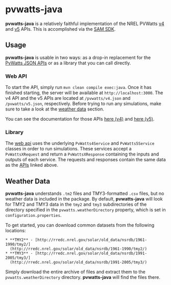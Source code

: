 # pvwatts-java

**pvwatts-java** is a relatively faithful implementation of the NREL PVWatts [v4](https://developer.nrel.gov/docs/solar/pvwatts-v4/) and [v5](https://developer.nrel.gov/docs/solar/pvwatts-v5/) APIs. This is accomplished via the [SAM SDK](https://sam.nrel.gov/sdk).

## Usage
**pvwatts-java** is usable in two ways: as a drop-in replacement for the [PvWatts JSON APIs](https://developer.nrel.gov/docs/solar/) or as a library that you can call directly.

### Web API
To start the API, simply run `mvn clean compile exec:java`. Once it has finished starting, the server will be available at `http://localhost:3000`. The v4 API and the v5 APIs are located at `/pvwatts/v4.json` and `/pvwatts/v5.json`, respectively. Before trying to run any simulations, make sure to take a look at the [weather data](#weather-data) section.

You can see the documentation for those APIs [here (v4)](https://developer.nrel.gov/docs/solar/pvwatts-v4/) and [here (v5)](https://developer.nrel.gov/docs/solar/pvwatts-v5/).

### Library
The [web api](#web-api) uses the underlying `PvWatts4Service` and `PvWatts5Service` classes in order to run simulations. These services accept a `PvWattsXRequest` and return a `PvWattsXResponse` containing the inputs and outputs of each service. The requests and responses contain the same data as the [APIs](#web-api) linked above.

## Weather Data
**pvwatts-java** understands `.tm2` files and TMY3-formatted `.csv` files, but no weather data is included in the package. By default, **pvwatts-java** will look for TMY2 and TMY3 data in the `tmy2` and `tmy3` subdirectories of the directory specified in the `pvwatts.weatherDirectory` property, which is set in `configuration.properties`.

To get started, you can download common datasets from the following locations:

    * **TMY2** - [http://rredc.nrel.gov/solar/old_data/nsrdb/1961-1990/tmy2/]
      (http://rredc.nrel.gov/solar/old_data/nsrdb/1961-1990/tmy2/)
    * **TMY3** - [http://rredc.nrel.gov/solar/old_data/nsrdb/1991-2005/tmy3/]
      (http://rredc.nrel.gov/solar/old_data/nsrdb/1991-2005/tmy3/)

Simply download the entire archive of files and extract them to the `pvwatts.weatherDirectory` directory. **pvwatts-java** will find the files there.

